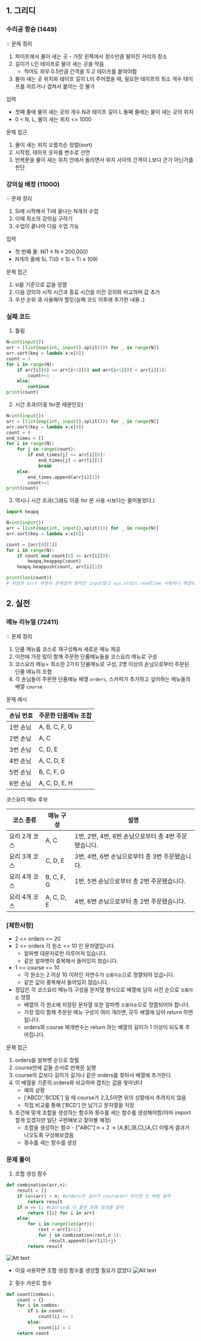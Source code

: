 ## 1. 그리디

### 수리공 항승 (1449) 
<aside>
💡 문제 정리

1. 파이프에서 물이 새는 곳 - 가장 왼쪽에서 정수만큼 떨어진 거리의 장소
2. 길이가 L인 테이프로 물이 새는 곳을 막음 
    - 적어도 좌우 0.5만큼 간격을 두고 테이프를 붙여야함
3.  물이 새는 곳 위치와 테이프 길이 L이 주어졌을 때, 필요한 테이프의 최소 개수 테이프를 자르거나 겹쳐서 붙이는 것 불가

입력

- 첫째 줄에 물이 새는 곳의 개수 N과 테이프 길이 L 둘째 줄에는 물이 새는 곳의 위치
- 0 < N, L, 물이 새는 위치 <= 1000
</aside>

문제 접근
1. 물이 새는 위치 오름차순 정렬(sort)
2. 시작점, 테이프 숫자를 변수로 선언
3. 반복문을 물이 새는 위치 안에서 돌리면서 위치 사이의 간격이 L보다 큰가 아닌가를 판단


### 강의실 배정 (11000)
<aside>
💡 문제 정리

1. Si에 시작해서 Ti에 끝나는 N개의 수업
2. 이때 최소의 강의실 구하기
3. 수업이 끝나야 다음 수업 가능

입력

- 첫 번째 줄: N(1 ≤ N ≤ 200,000)
- N개의 줄에 Si, Ti(0 ≤ Si < Ti ≤ 109)
</aside>

문제 접근
1. si를 기준으로 값을 정렬
2. 다음 강의의 시작 시간과 종료 시간을 이전 강의와 비교하며 값 추가
3. 우선 순위 큐 사용해야 할듯(실패 코드 이후에 추가한 내용..)

### 실패 코드
1. 틀림
```python
N=int(input()) 
arr = [list(map(int, input().split())) for _ in range(N)]
arr.sort(key = lambda x:x[0])
count = 1
for i in range(N):
    if arr[i][0] <= arr[i+1][0] and arr[i+1][0] < arr[i][1]:
        count+=1
    else:
        continue
print(count)
```

2. 시간 초과(이중 for문 때문인듯) 
```python
N=int(input()) 
arr = [list(map(int, input().split())) for _ in range(N)]
arr.sort(key = lambda x:x[0])
count = 0
end_times = []
for i in range(N):
    for j in range(count):
        if end_times[j] <= arr[i][0]:
            end_times[j] = arr[i][1]
            break
    else:
        end_times.append(arr[i][1])
        count+=1
print(count)
```

3. 역시나 시간 초과(그래도 이중 for 문 사용 시보다는 줄어들었다.)
```python
import heapq

N=int(input()) 
arr = [list(map(int, input().split())) for _ in range(N)]
arr.sort(key = lambda x:x[0])

count = [arr[0][1]]
for i in range(N):
    if count and count[0] <= arr[i][0]:
        heapq.heappop(count)
    heapq.heappush(count, arr[i][1])

print(len(count))
# 처음엔 sort 부분이 문제일까 했지만 input말고 sys.stdin.readline 사용하니 해결되었다..너무 프로그래머스만 풀었나봄
```

## 2. 실전

### 메뉴 리뉴얼 (72411)
<aside>
💡 문제 정리

1. 단품 메뉴를 코스로 재구성해서 새로운 메뉴 제공
2. 이전에 가장 많이 함께 주문한 단품메뉴들을 코스요리 메뉴로 구성
3. 코스요리 메뉴= 최소한 2가지 단품메뉴로 구성, 2명 이상의 손님으로부터 주문된 단품 메뉴의 조합
4. 각 손님들이 주문한 단품메뉴 배열 `orders`, 스카피가 추가하고 싶어하는 메뉴들의 배열 `course`

문제 예시

| 손님 번호 | 주문한 단품메뉴 조합 |
| --- | --- |
| 1번 손님 | A, B, C, F, G |
| 2번 손님 | A, C |
| 3번 손님 | C, D, E |
| 4번 손님 | A, C, D, E |
| 5번 손님 | B, C, F, G |
| 6번 손님 | A, C, D, E, H |

코스요리 메뉴 후보

| 코스 종류 | 메뉴 구성 | 설명 |
| --- | --- | --- |
| 요리 2개 코스 | A, C | 1번, 2번, 4번, 6번 손님으로부터 총 4번 주문됐습니다. |
| 요리 3개 코스 | C, D, E | 3번, 4번, 6번 손님으로부터 총 3번 주문됐습니다. |
| 요리 4개 코스 | B, C, F, G | 1번, 5번 손님으로부터 총 2번 주문됐습니다. |
| 요리 4개 코스 | A, C, D, E | 4번, 6번 손님으로부터 총 2번 주문됐습니다. |
</aside>

### **[제한사항]**

- 2 <= orders <= 20
- 2 <= orders 각 원소 <= 10 인 문자열입니다.
    - 알파벳 대문자로만 이루어져 있습니다.
    - 같은 알파벳이 중복해서 들어있지 않습니다.
- 1 <= course <= 10
    - 각 원소는 2 이상 10 이하인 자연수가 `오름차순`으로 정렬되어 있습니다.
    - 같은 값이 중복해서 들어있지 않습니다.
- 정답은 각 코스요리 메뉴의 구성을 문자열 형식으로 배열에 담아 사전 순으로 `오름차순` 정렬
    - 배열의 각 원소에 저장된 문자열 또한 알파벳 `오름차순`으로 정렬되어야 합니다.
    - 가장 많이 함께 주문된 메뉴 구성이 여러 개라면, 모두 배열에 담아 return 하면 됩니다.
    - orders와 course 매개변수는 return 하는 배열의 길이가 1 이상이 되도록 주어집니다.

문제 접근

1. orders를 알파벳 순으로 정렬
2. course안에 값들 순서로 반복문 실행
3. course의 값보다 길이가 길거나 같은 orders를 찾아서 배열에 추가한다.
4. 이 배열을 기존의 orders와 비교하며 겹치는 값을 찾아낸다
    - 예외 상황
    - ['ABCD','BCDE'] 일 때 course가 2,3,5이면 위의 상황에서 추려지지 않음
    - 직접 비교를 통해 ['BCD'] 만 남기고 문자열을 저장
5. 조건에 맞게 조합을 생성하는 함수와 횟수를 세는 함수를 생성해야함(아마 import할게 있겠지만 일단 구현해보고 찾아볼 예정)
    - 조합을 생성하는 함수 - ["ABC"] n = 2 -> [A,B],[B,C],[A,C] 이렇게 결과가 나오도록 구성해보겠음 
    - 횟수를 세는 함수를 생성

### 문제 풀이

1. 조합 생성 함수
```python
def combination(arr,n):
    result = []
    if len(arr) < n: #orders의 길이가 course보다 작으면 빈 배열 출력
        return result
    if n == 1: #course를 다 돌면 최종 결과를 출력
        return [[i] for i in arr]
    else:
        for i in range(len(arr)):
            rest = arr[i+1:]
            for j in combination(rest,n-1):
                result.append([arr[i]]+j)
        return result
```
![Alt text](image.png)

- 이걸 사용하면 조합 생성 함수를 생성할 필요가 없었다
![Alt text](image-1.png)

2. 횟수 카운트 함수
```python
def count(combos):
    count = {}
    for i in combos:
        if i in count:
            count[i] += 1
        else:
            count[i] = 1
    return count
```